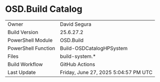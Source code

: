 ﻿# OSD.Build Catalog

| | |
|-|-|
| Owner | David Segura |
| Build Version | 25.6.27.2 |
| PowerShell Module | OSD.Build |
| PowerShell Function | Build-OSDCatalogHPSystem |
| Files | build-system.* |
| Build Workflow | GitHub Actions |
| Last Update | Friday, June 27, 2025 5:04:57 PM UTC |
